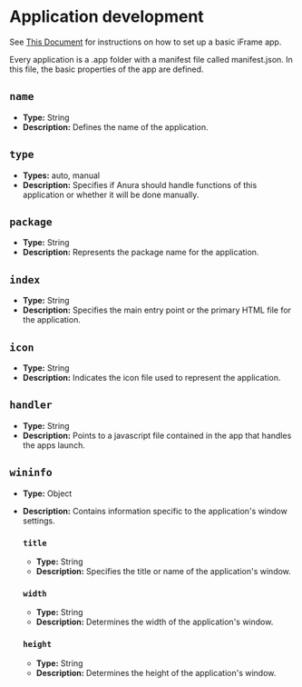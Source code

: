 # Application development

See [This Document](./templates/template.app/README.md) for instructions on how to set up a basic iFrame app.

Every application is a .app folder with a manifest file called manifest.json. In this file, the basic properties of the app are defined.

## `name`

-   **Type:** String
-   **Description:** Defines the name of the application.

## `type`

-   **Types:** auto, manual
-   **Description:** Specifies if Anura should handle functions of this application or whether it will be done manually.

## `package`

-   **Type:** String
-   **Description:** Represents the package name for the application.

## `index`

-   **Type:** String
-   **Description:** Specifies the main entry point or the primary HTML file for the application.

## `icon`

-   **Type:** String
-   **Description:** Indicates the icon file used to represent the application.

## `handler`

-   **Type:** String
-   **Description:** Points to a javascript file contained in the app that handles the apps launch.

## `wininfo`

-   **Type:** Object
-   **Description:** Contains information specific to the application's window settings.

    ### `title`

    -   **Type:** String
    -   **Description:** Specifies the title or name of the application's window.

    ### `width`

    -   **Type:** String
    -   **Description:** Determines the width of the application's window.

    ### `height`

    -   **Type:** String
    -   **Description:** Determines the height of the application's window.
